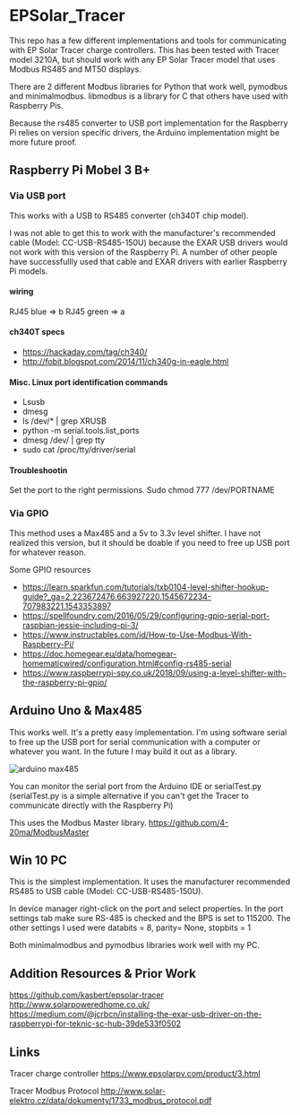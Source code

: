 # EPSolar_Tracer
This repo has a few different implementations and tools for communicating with EP Solar Tracer charge controllers.
This has been tested with Tracer model 3210A, but should work with any EP Solar Tracer model that uses Modbus RS485 and MT50 displays.

There are 2 different Modbus libraries for Python that work well, pymodbus and minimalmodbus. libmodbus is a library for C that others have used with Raspberry Pis.

Because the rs485 converter to USB port implementation for the Raspberry Pi relies on version specific drivers, the Arduino implementation might be more future proof.

## Raspberry Pi Mobel 3 B+

### Via USB port
This works with a USB to RS485 converter (ch340T chip model).

I was not able to get this to work with the manufacturer's recommended cable (Model: CC-USB-RS485-150U) because the EXAR USB drivers would not work with this version of the Raspberry Pi. A number of other people have successfullly used that cable and EXAR drivers with earlier Raspberry Pi models.

#### wiring
RJ45 blue => b
RJ45 green => a

#### ch340T specs
* https://hackaday.com/tag/ch340/
* http://fobit.blogspot.com/2014/11/ch340g-in-eagle.html
<!--
#### install steps
* sudo apt-get install git
* sudo apt-get install python-pip
* pip install pymodbus
* pip install serial
-->

#### Misc. Linux port identification commands
* Lsusb
* dmesg
* ls /dev/* | grep XRUSB
* python -m serial.tools.list_ports
* dmesg /dev/ | grep tty
* sudo cat /proc/tty/driver/serial

#### Troubleshootin
Set the port to the right permissions.
Sudo chmod 777 /dev/PORTNAME

### Via GPIO
This method uses a Max485 and a 5v to 3.3v level shifter. I have not realized this version, but it should be doable if you need to free up USB port for whatever reason.

Some GPIO resources
* https://learn.sparkfun.com/tutorials/txb0104-level-shifter-hookup-guide?_ga=2.223672476.663927220.1545672234-707983221.1543353897
* https://spellfoundry.com/2016/05/29/configuring-gpio-serial-port-raspbian-jessie-including-pi-3/
* https://www.instructables.com/id/How-to-Use-Modbus-With-Raspberry-Pi/
* https://doc.homegear.eu/data/homegear-homematicwired/configuration.html#config-rs485-serial
* https://www.raspberrypi-spy.co.uk/2018/09/using-a-level-shifter-with-the-raspberry-pi-gpio/

## Arduino Uno & Max485
This works well. It's a pretty easy implementation. I'm using software serial to free up the USB port for serial communication with a computer or whatever you want. In the future I may build it out as a library.

![arduino max485](https://github.com/alexnathanson/EPSolar_Tracer/blob/master/images/arduino_Max485_wiring.jpg)

You can monitor the serial port from the Arduino IDE or serialTest.py (serialTest.py is a simple alternative if you can't get the Tracer to communicate directly with the Raspberry Pi)

This uses the Modbus Master library. https://github.com/4-20ma/ModbusMaster

## Win 10 PC
This is the simplest implementation. It uses the manufacturer recommended RS485 to USB cable (Model: CC-USB-RS485-150U).

In device manager right-click on the port and select properties. In the port settings tab make sure RS-485 is checked and the BPS is set to 115200. The other settings I used were databits = 8, parity= None, stopbits = 1

Both minimalmodbus and pymodbus libraries work well with my PC.

## Addition Resources & Prior Work
https://github.com/kasbert/epsolar-tracer <br>
http://www.solarpoweredhome.co.uk/ <br>
https://medium.com/@jcrbcn/installing-the-exar-usb-driver-on-the-raspberrypi-for-teknic-sc-hub-39de533f0502

## Links
Tracer charge controller
https://www.epsolarpv.com/product/3.html

Tracer Modbus Protocol
http://www.solar-elektro.cz/data/dokumenty/1733_modbus_protocol.pdf

